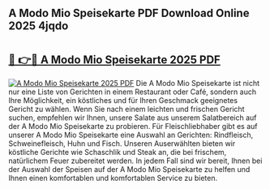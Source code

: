 ## A Modo Mio Speisekarte PDF Download Online 2025 4jqdo

# <h2><a href="http://gcdw5pd.nevu.top/?p=A+Modo+Mio+Speisekarte">🔗 👉🔴 A Modo Mio Speisekarte 2025 PDF</a></h2>

[![A Modo Mio Speisekarte 2025 PDF](https://i.imgur.com/dBaPXMq.png)](http://gcdw5pd.nevu.top/?p=A+Modo+Mio+Speisekarte)
Die A Modo Mio Speisekarte ist nicht nur eine Liste von Gerichten in einem Restaurant oder Café, sondern auch Ihre Möglichkeit, ein köstliches und für Ihren Geschmack geeignetes Gericht zu wählen. Wenn Sie nach einem leichten und frischen Gericht suchen, empfehlen wir Ihnen, unsere Salate aus unserem Salatbereich auf der A Modo Mio Speisekarte zu probieren. Für Fleischliebhaber gibt es auf unserer A Modo Mio Speisekarte eine Auswahl an Gerichten: Rindfleisch, Schweinefleisch, Huhn und Fisch. Unseren Auserwählten bieten wir köstliche Gerichte wie Schaschlik und Steak an, die bei frischem, natürlichem Feuer zubereitet werden. In jedem Fall sind wir bereit, Ihnen bei der Auswahl der Speisen auf der A Modo Mio Speisekarte zu helfen und Ihnen einen komfortablen und komfortablen Service zu bieten.
